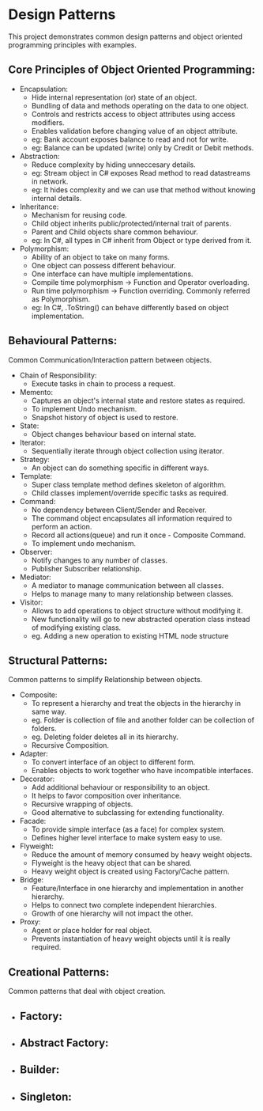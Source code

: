 # Design Patterns
This project demonstrates common design patterns and object oriented programming principles with examples.

## Core Principles of Object Oriented Programming:
* Encapsulation:
    - Hide internal representation (or) state of an object.
    - Bundling of data and methods operating on the data to one object.
    - Controls and restricts access to object attributes using access modifiers.
    - Enables validation before changing value of an object attribute.
    - eg: Bank account exposes balance to read and not for write.
    - eg: Balance can be updated (write) only by Credit or Debit methods.
* Abstraction:
    - Reduce complexity by hiding unneccesary details.
    - eg: Stream object in C# exposes Read method to read datastreams in network.
    - eg: It hides complexity and we can use that method without knowing internal details.  
* Inheritance:
    - Mechanism for reusing code.
    - Child object inherits public/protected/internal trait of parents.
    - Parent and Child objects share common behaviour.
    - eg: In C#, all types in C# inherit from Object or type derived from it.
* Polymorphism:
    - Ability of an object to take on many forms.
    - One object can possess different behaviour.
    - One interface can have multiple implementations.
    - Compile time polymorphism -> Function and Operator overloading.
    - Run time polymorphism -> Function overriding. Commonly referred as Polymorphism.
    - eg: In C#, .ToString() can behave differently based on object implementation.

## Behavioural Patterns:
Common Communication/Interaction pattern between objects.

* Chain of Responsibility: 
    - Execute tasks in chain to process a request.
* Memento: 
    - Captures an object's internal state and restore states as required. 
    - To implement Undo mechanism.
    - Snapshot history of object is used to restore.
* State: 
    - Object changes behaviour based on internal state.
* Iterator: 
    - Sequentially iterate through object collection using iterator.
* Strategy: 
    - An object can do something specific in different ways.
* Template: 
    - Super class template method defines skeleton of algorithm. 
    - Child classes implement/override specific tasks as required.
* Command:
    - No dependency between Client/Sender and Receiver.
    - The command object encapsulates all information required to perform an action.
    - Record all actions(queue) and run it once - Composite Command.
    - To implement undo mechanism.
* Observer:
    - Notify changes to any number of classes.
    - Publisher Subscriber relationship.
* Mediator:
    - A mediator to manage communication between all classes.
    - Helps to manage many to many relationship between classes.
* Visitor:
    - Allows to add operations to object structure without modifying it.
    - New functionality will go to new abstracted operation class instead of modifying existing class.
    - eg. Adding a new operation to existing HTML node structure

## Structural Patterns:
Common patterns to simplify Relationship between objects.

* Composite:
    - To represent a hierarchy and treat the objects in the hierarchy in same way.
    - eg. Folder is collection of file and another folder can be collection of folders. 
    - eg. Deleting folder deletes all in its hierarchy.
    - Recursive Composition.
* Adapter:
    - To convert interface of an object to different form.
    - Enables objects to work together who have incompatible interfaces.
* Decorator:
    - Add additional behaviour or responsibility to an object.
    - It helps to favor composition over inheritance.
    - Recursive wrapping of objects.
    - Good alternative to subclassing for extending functionality. 
* Facade:
    - To provide simple interface (as a face) for complex system.
    - Defines higher level interface to make system easy to use.
* Flyweight:
    - Reduce the amount of memory consumed by heavy weight objects.
    - Flyweight is the heavy object that can be shared.
    - Heavy weight object is created using Factory/Cache pattern.
* Bridge:
    - Feature/Interface in one hierarchy and implementation in another hierarchy.
    - Helps to connect two complete independent hierarchies.
    - Growth of one hierarchy will not impact the other.
* Proxy:
    - Agent or place holder for real object.
    - Prevents instantiation of heavy weight objects until it is really required.

## Creational Patterns:
Common patterns that deal with object creation.

* Factory:
    - 
* Abstract Factory:
    - 
* Builder:
    - 
* Singleton:
    - 


